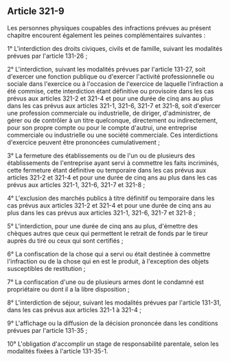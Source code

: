 Article 321-9
----
Les personnes physiques coupables des infractions prévues au présent chapitre
encourent également les peines complémentaires suivantes :

1° L'interdiction des droits civiques, civils et de famille, suivant les
modalités prévues par l'article 131-26 ;

2° L'interdiction, suivant les modalités prévues par l'article 131-27, soit
d'exercer une fonction publique ou d'exercer l'activité professionnelle ou
sociale dans l'exercice ou à l'occasion de l'exercice de laquelle l'infraction a
été commise, cette interdiction étant définitive ou provisoire dans les cas
prévus aux articles 321-2 et 321-4 et pour une durée de cinq ans au plus dans
les cas prévus aux articles 321-1, 321-6, 321-7 et 321-8, soit d'exercer une
profession commerciale ou industrielle, de diriger, d'administrer, de gérer ou
de contrôler à un titre quelconque, directement ou indirectement, pour son
propre compte ou pour le compte d'autrui, une entreprise commerciale ou
industrielle ou une société commerciale. Ces interdictions d'exercice peuvent
être prononcées cumulativement ;

3° La fermeture des établissements ou de l'un ou de plusieurs des établissements
de l'entreprise ayant servi à commettre les faits incriminés, cette fermeture
étant définitive ou temporaire dans les cas prévus aux articles 321-2 et 321-4
et pour une durée de cinq ans au plus dans les cas prévus aux articles 321-1,
321-6, 321-7 et 321-8 ;

4° L'exclusion des marchés publics à titre définitif ou temporaire dans les cas
prévus aux articles 321-2 et 321-4 et pour une durée de cinq ans au plus dans
les cas prévus aux articles 321-1, 321-6, 321-7 et 321-8 ;

5° L'interdiction, pour une durée de cinq ans au plus, d'émettre des chèques
autres que ceux qui permettent le retrait de fonds par le tireur auprès du tiré
ou ceux qui sont certifiés ;

6° La confiscation de la chose qui a servi ou était destinée à commettre
l'infraction ou de la chose qui en est le produit, à l'exception des objets
susceptibles de restitution ;

7° La confiscation d'une ou de plusieurs armes dont le condamné est propriétaire
ou dont il a la libre disposition ;

8° L'interdiction de séjour, suivant les modalités prévues par l'article 131-31,
dans les cas prévus aux articles 321-1 à 321-4 ;

9° L'affichage ou la diffusion de la décision prononcée dans les conditions
prévues par l'article 131-35 ;

10° L'obligation d'accomplir un stage de responsabilité parentale, selon les
modalités fixées à l'article 131-35-1.
